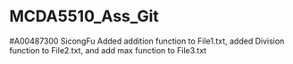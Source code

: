 # MCDA5510_Ass_Git
#A00487300 SicongFu Added addition function to File1.txt, added Division function to File2.txt, and add max function to File3.txt